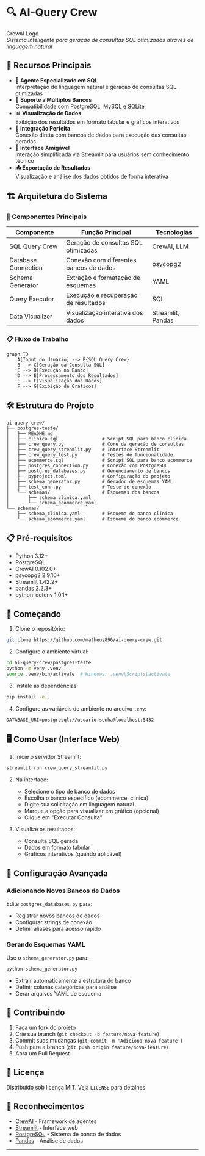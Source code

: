 # 🔍 AI-Query Crew

CrewAI Logo  
*Sistema inteligente para geração de consultas SQL otimizadas através de linguagem natural*

## 🌟 Recursos Principais
- **🤖 Agente Especializado em SQL**  
  Interpretação de linguagem natural e geração de consultas SQL otimizadas
- **🎲 Suporte a Múltiplos Bancos**  
  Compatibilidade com PostgreSQL, MySQL e SQLite
- **📊 Visualização de Dados**  
  Exibição dos resultados em formato tabular e gráficos interativos
- **🔄 Integração Perfeita**  
  Conexão direta com bancos de dados para execução das consultas geradas
- **📝 Interface Amigável**  
  Interação simplificada via Streamlit para usuários sem conhecimento técnico
- **📤 Exportação de Resultados**  
  Visualização e análise dos dados obtidos de forma interativa

## 🏗️ Arquitetura do Sistema

### 👥 Componentes Principais
| Componente            | Função Principal                          | Tecnologias         |
|-----------------------|-------------------------------------------|---------------------|
| SQL Query Crew        | Geração de consultas SQL otimizadas       | CrewAI, LLM         |
| Database Connection   | Conexão com diferentes bancos de dados    | psycopg2            |
| Schema Generator      | Extração e formatação de esquemas         | YAML                |
| Query Executor        | Execução e recuperação de resultados      | SQL                 |
| Data Visualizer       | Visualização interativa dos dados         | Streamlit, Pandas   |

### 📋 Fluxo de Trabalho
```mermaid
graph TD
    A[Input do Usuário] --> B{SQL Query Crew}
    B --> C[Geração da Consulta SQL]
    C --> D[Execução no Banco]
    D --> E[Processamento dos Resultados]
    E --> F[Visualização dos Dados]
    F --> G[Exibição de Gráficos]
```

## 🛠️ Estrutura do Projeto

```
ai-query-crew/
├── postgres-teste/
│   ├── README.md
│   ├── clinica.sql                # Script SQL para banco clínica
│   ├── crew_query.py              # Core da geração de consultas
│   ├── crew_query_streamlit.py    # Interface Streamlit
│   ├── crew_query_test.py         # Testes de funcionalidade
│   ├── ecommerce.sql              # Script SQL para banco ecommerce
│   ├── postgres_connection.py     # Conexão com PostgreSQL
│   ├── postgres_databases.py      # Gerenciamento de bancos
│   ├── pyproject.toml             # Configuração do projeto
│   ├── schema_generator.py        # Gerador de esquemas YAML
│   ├── test_conn.py               # Teste de conexão
│   └── schemas/                   # Esquemas dos bancos
│       ├── schema_clinica.yaml
│       └── schema_ecommerce.yaml
└── schemas/
    ├── schema_clinica.yaml        # Esquema do banco clínica
    └── schema_ecommerce.yaml      # Esquema do banco ecommerce
```

## 📋 Pré-requisitos
- Python 3.12+
- PostgreSQL
- CrewAI 0.102.0+
- psycopg2 2.9.10+
- Streamlit 1.42.2+
- pandas 2.2.3+
- python-dotenv 1.0.1+

## 🚀 Começando

1. Clone o repositório:
```bash
git clone https://github.com/matheus896/ai-query-crew.git
```

2. Configure o ambiente virtual:
```bash
cd ai-query-crew/postgres-teste
python -m venv .venv
source .venv/bin/activate  # Windows: .venv\Scripts\activate
```

3. Instale as dependências:
```bash
pip install -e .
```

4. Configure as variáveis de ambiente no arquivo `.env`:
```env
DATABASE_URI=postgresql://usuario:senha@localhost:5432
```

## 🖥️ Como Usar (Interface Web)

1. Inicie o servidor Streamlit:
```bash
streamlit run crew_query_streamlit.py
```

2. Na interface:
   - Selecione o tipo de banco de dados
   - Escolha o banco específico (ecommerce, clinica)
   - Digite sua solicitação em linguagem natural
   - Marque a opção para visualizar em gráfico (opcional)
   - Clique em "Executar Consulta"

3. Visualize os resultados:
   - Consulta SQL gerada
   - Dados em formato tabular
   - Gráficos interativos (quando aplicável)

## 🔧 Configuração Avançada

### Adicionando Novos Bancos de Dados
Edite `postgres_databases.py` para:
- Registrar novos bancos de dados
- Configurar strings de conexão
- Definir aliases para acesso rápido

### Gerando Esquemas YAML
Use o `schema_generator.py` para:
```bash
python schema_generator.py
```
- Extrair automaticamente a estrutura do banco
- Definir colunas categóricas para análise
- Gerar arquivos YAML de esquema

## 🤝 Contribuindo
1. Faça um fork do projeto
2. Crie sua branch (`git checkout -b feature/nova-feature`)
3. Commit suas mudanças (`git commit -m 'Adiciona nova feature'`)
4. Push para a branch (`git push origin feature/nova-feature`)
5. Abra um Pull Request

## 📄 Licença
Distribuído sob licença MIT. Veja `LICENSE` para detalhes.

## 🙏 Reconhecimentos
- [CrewAI](https://crewai.com) - Framework de agentes
- [Streamlit](https://streamlit.io) - Interface web
- [PostgreSQL](https://www.postgresql.org/) - Sistema de banco de dados
- [Pandas](https://pandas.pydata.org/) - Análise de dados

---
